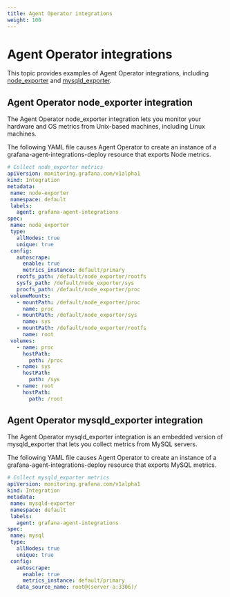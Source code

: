 ```yaml
---
title: Agent Operator integrations
weight: 100
---
```

# Agent Operator integrations

This topic provides examples of Agent Operator integrations, including [node_exporter](#agent-operator-nodeexporter-integration) and [mysqld_exporter](#agent-operator-mysqldexporter-integration). 

## Agent Operator node_exporter integration

The Agent Operator node_exporter integration lets you monitor your hardware and OS metrics from Unix-based machines, including Linux machines.

The following YAML file causes Agent Operator to create an instance of a grafana-agent-integrations-deploy resource that exports Node metrics.

```yaml
# Collect node_exporter metrics
apiVersion: monitoring.grafana.com/v1alpha1
kind: Integration
metadata:
 name: node-exporter
 namespace: default
 labels:
   agent: grafana-agent-integrations
spec:
 name: node_exporter
 type:
   allNodes: true
   unique: true
 config:
   autoscrape:
     enable: true
     metrics_instance: default/primary
   rootfs_path: /default/node_exporter/rootfs
   sysfs_path: /default/node_exporter/sys
   procfs_path: /default/node_exporter/proc
 volumeMounts:
   - mountPath: /default/node_exporter/proc
     name: proc
   - mountPath: /default/node_exporter/sys
     name: sys
   - mountPath: /default/node_exporter/rootfs
     name: root
 volumes:
   - name: proc
     hostPath:
       path: /proc
   - name: sys
     hostPath:
       path: /sys
   - name: root
     hostPath:
       path: /root
```
 
## Agent Operator mysqld_exporter integration

The Agent Operator mysqld_exporter integration is an embedded version of mysqld_exporter that lets you collect metrics from MySQL servers.

The following YAML file causes Agent Operator to create an instance of a grafana-agent-integrations-deploy resource that exports MySQL metrics.

```yaml
# Collect mysqld_exporter metrics
apiVersion: monitoring.grafana.com/v1alpha1
kind: Integration
metadata:
 name: mysqld-exporter
 namespace: default
 labels:
   agent: grafana-agent-integrations
spec:
 name: mysql
 type:
   allNodes: true
   unique: true
 config:
   autoscrape:
     enable: true
     metrics_instance: default/primary
   data_source_name: root@(server-a:3306)/
```

